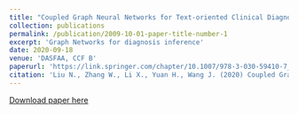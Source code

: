 ```yaml
---
title: "Coupled Graph Neural Networks for Text-oriented Clinical Diagnosis Inference"
collection: publications
permalink: /publication/2009-10-01-paper-title-number-1
excerpt: 'Graph Networks for diagnosis inference'
date: 2020-09-18
venue: 'DASFAA, CCF B'
paperurl: 'https://link.springer.com/chapter/10.1007/978-3-030-59410-7_26'
citation: 'Liu N., Zhang W., Li X., Yuan H., Wang J. (2020) Coupled Graph Convolutional Neural Networks for Text-Oriented Clinical Diagnosis Inference. In: Nah Y., Cui B., Lee SW., Yu J.X., Moon YS., Whang S.E. (eds) Database Systems for Advanced Applications. DASFAA 2020. Lecture Notes in Computer Science, vol 12112. Springer, Cham. https://doi.org/10.1007/978-3-030-59410-7_26'
---
```



[Download paper here](https://link.springer.com/chapter/10.1007/978-3-030-59410-7_26)

